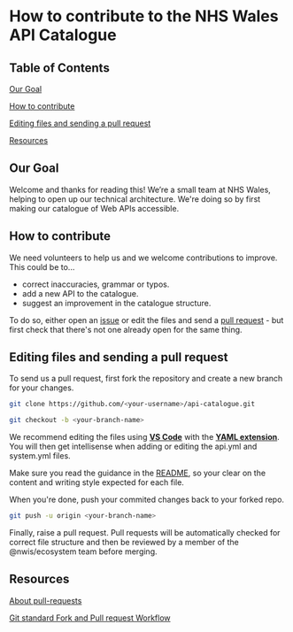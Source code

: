 # How to contribute to the NHS Wales API Catalogue

## Table of Contents

[Our Goal](#our-goal)

[How to contribute](#how-to-contribute)

[Editing files and sending a pull request](#editing-files-and-sending-a-pull-request)

[Resources](#resources)

## Our Goal

Welcome and thanks for reading this! We’re a small team at NHS Wales, helping to open up our technical architecture. We're doing so by first making our catalogue of Web APIs accessible.

## How to contribute

We need volunteers to help us and we welcome contributions to improve. This could be to...

- correct inaccuracies, grammar or typos.
- add a new API to the catalogue.
- suggest an improvement in the catalogue structure.

To do so, either open an [issue](https://github.com/nwisbeta/api-catalogue/issues) or edit the files and send a [pull request](https://github.com/nwisbeta/api-catalogue/pulls) - but first check that there's not one already open for the same thing.

## Editing files and sending a pull request

To send us a pull request, first fork the repository and create a new branch for your changes.

```bash
git clone https://github.com/<your-username>/api-catalogue.git

git checkout -b <your-branch-name>
```

We recommend editing the files using [**VS Code**](https://code.visualstudio.com/) with the [**YAML extension**](https://marketplace.visualstudio.com/items?itemName=redhat.vscode-yaml). You will then get intellisense when adding or editing the api.yml and system.yml files.

Make sure you read the guidance in the [README](README.md), so your clear on the content and writing style expected for each file.

When you're done, push your commited changes back to your forked repo.  

```bash
git push -u origin <your-branch-name>
```

Finally, raise a pull request. Pull requests will be automatically checked for correct file structure and then be reviewed by a member of the @nwis/ecosystem team before merging.

## Resources

[About pull-requests](https://help.github.com/en/github/collaborating-with-issues-and-pull-requests/about-pull-requests)

[Git standard Fork and Pull request Workflow](https://gist.github.com/Chaser324/ce0505fbed06b947d962)

